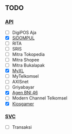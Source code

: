 ## TODO

### [API]()

-   [ ] DigiPOS Aja
-   [x] [SiDOMPUL](https://github.com/ndiing/api-gateway/blob/master/rest/apiSidompulV1Http.rest)
-   [ ] RITA
-   [ ] SRIS
-   [ ] Mitra Tokopedia
-   [ ] Mitra Shopee
-   [ ] Mitra Bukalapak
-   [x] [MyXL](https://github.com/ndiing/api-gateway/blob/master/rest/apiMyxlV1Http.rest)
-   [ ] MyTelkomsel
-   [ ] AXISnet
-   [ ] Griyabayar
-   [x] [Agen BNI 46](https://github.com/ndiing/api-gateway/blob/master/rest/apiAgenbni46V1Http.rest)
-   [ ] Modern Channel Telkomsel
-   [x] [Kiosgamer](https://github.com/ndiing/api-gateway/blob/master/rest/apiKiosgamerV1Http.rest)

### [SVC]()

-   [ ] Transaksi
